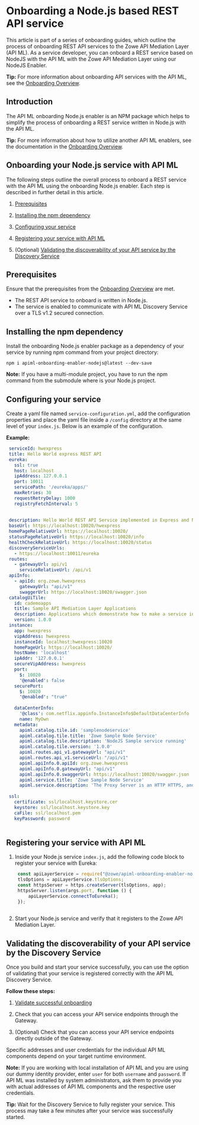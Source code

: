 # Onboarding a Node.js based REST API service

This article is part of a series of onboarding guides, which outline the process of onboarding REST API services to the Zowe API Mediation Layer (API ML). As a service developer, you can onboard a REST service based on NodeJS with the API ML with the Zowe API Mediation Layer using our NodeJS Enabler.

**Tip:** For more information about onboarding API services with the API ML, see the [Onboarding Overview](onboard-overview.md).

## Introduction

The API ML onboarding Node.js enabler is an NPM package which helps to simplify the process of onboarding a REST service written in Node.js with the API ML. 


**Tip:** For more information about how to utilize another API ML enablers, see the documentation in
the [Onboarding Overview](onboard-overview.md).

## Onboarding your Node.js service with API ML

The following steps outline the overall process to onboard a REST service with the API ML using the onboarding Node.js enabler. Each step is described in further detail in this article.

1. [Prerequisites](#prerequisites)

2. [Installing the npm dependency](#installing-the-npm-dependency)

3. [Configuring your service](#configuring-your-service)
   
4. [Registering your service with API ML](#registering-your-service-with-api-ml)

5. (Optional) [Validating the discoverability of your API service by the Discovery Service](#validating-the-discoverability-of-your-api-service-by-the-discovery-service)

## Prerequisites

Ensure that the prerequisites from the [Onboarding Overview](onboard-overview.md) are met.

* The REST API service to onboard is written in Node.js.
* The service is enabled to communicate with API ML Discovery Service over a TLS v1.2 secured connection.

## Installing the npm dependency 

Install the onboarding Node.js enabler package as a dependency of your service by running npm command from your project directory:

    npm i apiml-onboarding-enabler-nodejs@latest --dev-save

**Note:** If you have a multi-module project, you have to run the npm command from the submodule where is your Node.js project.

## Configuring your service

Create a yaml file named `service-configuration.yml`, add the configuration properties and place the yaml file inside a `/config` directory at the same level of your `index.js`. 
Below is an example of the configuration.
 
   **Example:**
    
   ```yaml
    serviceId: hwexpress
    title: Hello World express REST API
    eureka:
      ssl: true
      host: localhost
      ipAddress: 127.0.0.1
      port: 10011
      servicePath: '/eureka/apps/'
      maxRetries: 30
      requestRetryDelay: 1000
      registryFetchInterval: 5
    
    
    description: Hello World REST API Service implemented in Express and Node.js
    baseUrl: https://localhost:10020/hwexpress
    homePageRelativeUrl: https://localhost:10020/
    statusPageRelativeUrl: https://localhost:10020/info
    healthCheckRelativeUrl: https://localhost:10020/status
    discoveryServiceUrls:
      - https://localhost:10011/eureka
    routes:
      - gatewayUrl: api/v1
        serviceRelativeUrl: /api/v1
    apiInfo:
      - apiId: org.zowe.hwexpress
        gatewayUrl: "api/v1"
        swaggerUrl: https://localhost:10020/swagger.json
    catalogUiTile:
      id: cademoapps
      title: Sample API Mediation Layer Applications
      description: Applications which demonstrate how to make a service integrated to the API Mediation Layer ecosystem
      version: 1.0.0
    instance:
      app: hwexpress
      vipAddress: hwexpress
      instanceId: localhost:hwexpress:10020
      homePageUrl: https://localhost:10020/
      hostName: 'localhost'
      ipAddr: '127.0.0.1'
      secureVipAddress: hwexpress
      port:
        $: 10020
        '@enabled': false
      securePort:
        $: 10020
        '@enabled': "true"
    
      dataCenterInfo:
        '@class': com.netflix.appinfo.InstanceInfo$DefaultDataCenterInfo
        name: MyOwn
      metadata:
        apiml.catalog.tile.id: 'samplenodeservice'
        apiml.catalog.tile.title: 'Zowe Sample Node Service'
        apiml.catalog.tile.description: 'NodeJS Sample service running'
        apiml.catalog.tile.version: '1.0.0'
        apiml.routes.api_v1.gatewayUrl: "api/v1"
        apiml.routes.api_v1.serviceUrl: "/api/v1"
        apiml.apiInfo.0.apiId: org.zowe.hwexpress
        apiml.apiInfo.0.gatewayUrl: "api/v1"
        apiml.apiInfo.0.swaggerUrl: https://localhost:10020/swagger.json
        apiml.service.title: 'Zowe Sample Node Service'
        apiml.service.description: 'The Proxy Server is an HTTP HTTPS, and Websocket server built upon NodeJS and ExpressJS.'
    
    ssl:
      certificate: ssl/localhost.keystore.cer
      keystore: ssl/localhost.keystore.key
      caFile: ssl/localhost.pem
      keyPassword: password
    
  ```

## Registering your service with API ML

1. Inside your Node.js service `index.js`, add the following code block to register your service with Eureka:

   ```js
    const apiLayerService = require("@zowe/apiml-onboarding-enabler-nodejs");
    tlsOptions = apiLayerService.tlsOptions;
    const httpsServer = https.createServer(tlsOptions, app);
    httpsServer.listen(args.port, function () {
        apiLayerService.connectToEureka();
    });
    
   ```
2. Start your Node.js service and verify that it registers to the Zowe API Mediation Layer.

## Validating the discoverability of your API service by the Discovery Service

Once you build and start your service successfully, you can use the option of validating that your service is registered correctly with the API ML Discovery Service.

**Follow these steps:**
  1. [Validate successful onboarding](./onboard-overview.md#verify-successful-onboarding-to-the-api-ml)
 
  2. Check that you can access your API service endpoints through the Gateway.

  3. (Optional) Check that you can access your API service endpoints directly outside of the Gateway.

Specific addresses and user credentials for the individual API ML components depend on your target runtime environment.

**Note:** If you are working with local installation of API ML and you are using our dummy identity provider, enter `user`
for both `username` and `password`. If API ML was installed by system administrators, ask them to provide you
with actual addresses of API ML components and the respective user credentials.

**Tip:** Wait for the Discovery Service to fully register your service. This process may take a few minutes after your
service was successfully started.

